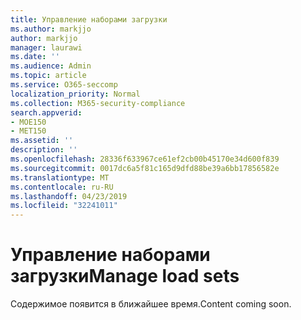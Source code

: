 ```yaml
---
title: Управление наборами загрузки
ms.author: markjjo
author: markjjo
manager: laurawi
ms.date: ''
ms.audience: Admin
ms.topic: article
ms.service: O365-seccomp
localization_priority: Normal
ms.collection: M365-security-compliance
search.appverid:
- MOE150
- MET150
ms.assetid: ''
description: ''
ms.openlocfilehash: 28336f633967ce61ef2cb00b45170e34d600f839
ms.sourcegitcommit: 0017dc6a5f81c165d9dfd88be39a6bb17856582e
ms.translationtype: MT
ms.contentlocale: ru-RU
ms.lasthandoff: 04/23/2019
ms.locfileid: "32241011"
---
```

# <a name="manage-load-sets"></a><span data-ttu-id="7148e-102">Управление наборами загрузки</span><span class="sxs-lookup"><span data-stu-id="7148e-102">Manage load sets</span></span>

<span data-ttu-id="7148e-103">Содержимое появится в ближайшее время.</span><span class="sxs-lookup"><span data-stu-id="7148e-103">Content coming soon.</span></span>